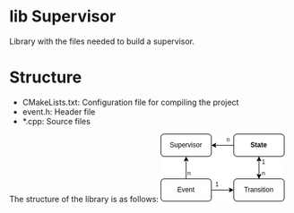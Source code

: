 # lib Supervisor

Library with the files needed to build a supervisor.

# Structure

 - CMakeLists.txt: Configuration file for compiling the project
 - event.h: Header file
 - *.cpp: Source files
 
The structure of the library is as follows:
![](structure.png?raw=true)